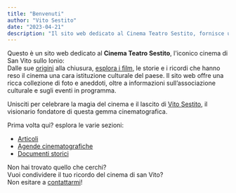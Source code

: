```yaml
---
title: "Benvenuti"
author: "Vito Sestito"
date: "2023-04-21"
description: "Il sito web dedicato al Cinema Teatro Sestito, fornisce una ricca collezione di foto, storie e ricordi dell'iconico cinema di San Vito sullo Ionio, insieme a informazioni sull'associazione culturale e sugli eventi in programma."
---
```

Questo è un sito web dedicato al **Cinema Teatro Sestito**, l'iconico cinema di San Vito sullo Ionio:  
Dalle sue [origini](/2023/04/27/la-nascita-del-cinema-a-san-vito-un-sogno-diventato-realt/) alla chiusura, [esplora i film](/agende/), le storie e i ricordi che hanno reso il cinema una cara istituzione culturale del paese. Il sito web offre una ricca collezione di foto e aneddoti, oltre a informazioni sull’associazione culturale e sugli eventi in programma.

Unisciti per celebrare la magia del cinema e il lascito di [Vito Sestito](/2023/04/20/la-storia-di-vito-sestito/), il visionario fondatore di questa gemma cinematografica.

Prima volta qui? esplora le varie sezioni:
* [Articoli](/post/)
* [Agende cinematografiche](/agende/)
* [Documenti storici](/documents/)

Non hai trovato quello che cerchi?  
Vuoi condividere il tuo ricordo del cinema di san Vito?  
Non esitare a [contattarmi](mailto:whatswrongintown@gmail.com)!
